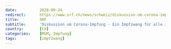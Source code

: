 ```yaml
---
date:          2020-09-24
redirect:      https://www.srf.ch/news/schweiz/diskussion-um-corona-impfung-ein-impfzwang-fuer-alle-ist-gar-nicht-moeglich
title:         SRF
subtitle:      'Diskussion um Corona-Impfung - Ein Impfzwang für alle ist gar nicht möglich'
country:       [CH]
categories:    [MSM, Impfung]
tags:          [impfzwang]
---
```

